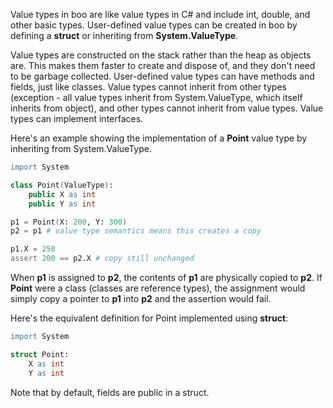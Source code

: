 Value types in boo are like value types in C# and include int, double, and other basic types. User-defined value types can be created in boo by defining a **struct** or inheriting from **System.ValueType**.

Value types are constructed on the stack rather than the heap as objects are. This makes them faster to create and dispose of, and they don't need to be garbage collected. User-defined value types can have methods and fields, just like classes. Value types cannot inherit from other types (exception - all value types inherit from System.ValueType, which itself inherits from object), and other types cannot inherit from value types. Value types can implement interfaces.

Here's an example showing the implementation of a **Point** value type by inheriting from System.ValueType.

```boo
import System

class Point(ValueType):
    public X as int
    public Y as int

p1 = Point(X: 200, Y: 300)
p2 = p1 # value type semantics means this creates a copy

p1.X = 250
assert 200 == p2.X # copy still unchanged
```

When **p1** is assigned to **p2**, the contents of **p1** are physically copied to **p2**. If **Point** were a class (classes are reference types), the assignment would simply copy a pointer to **p1** into **p2** and the assertion would fail.

Here's the equivalent definition for Point implemented using **struct**:

```boo
import System

struct Point:
    X as int
    Y as int
```

Note that by default, fields are public in a struct.
